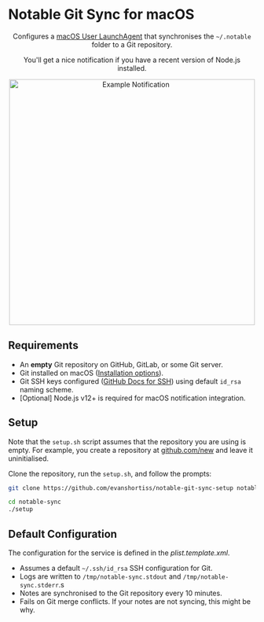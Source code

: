 # Notable Git Sync for macOS

<div align="center">
  <p>Configures a <a href="https://www.launchd.info/">macOS User LaunchAgent</a> that synchronises the <code>~/.notable</code> folder to a Git repository.
  <p>You'll get a nice notification if you have a recent version of Node.js installed.</p>
  <img alt="Example Notification" width="500" src="https://github.com/evanshortiss/notable-git-sync-setup/blob/master/notification.png?raw=true"/>
</div>

## Requirements

* An **empty** Git repository on GitHub, GitLab, or some Git server.
* Git installed on macOS ([Installation options](https://git-scm.com/download/mac)).
* Git SSH keys configured ([GitHub Docs for SSH](https://docs.github.com/en/github/authenticating-to-github/connecting-to-github-with-ssh)) using default `id_rsa` naming scheme.
* [Optional] Node.js v12+ is required for macOS notification integration.

## Setup

Note that the `setup.sh` script assumes that the repository you are using is
empty. For example, you create a repository at [github.com/new](https://github.com/new)
and leave it uninitialised.

Clone the repository, run the `setup.sh`, and follow the prompts:

```bash
git clone https://github.com/evanshortiss/notable-git-sync-setup notable-sync

cd notable-sync
./setup
```

## Default Configuration

The configuration for the service is defined in the *plist.template.xml*.

* Assumes a default `~/.ssh/id_rsa` SSH configuration for Git.
* Logs are written to `/tmp/notable-sync.stdout` and `/tmp/notable-sync.stderr`.s
* Notes are synchronised to the Git repository every 10 minutes.
* Fails on Git merge conflicts. If your notes are not syncing, this might be why.
